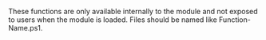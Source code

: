 These functions are only available internally to the module and not exposed to users when the module is loaded.  Files should be named like Function-Name.ps1.